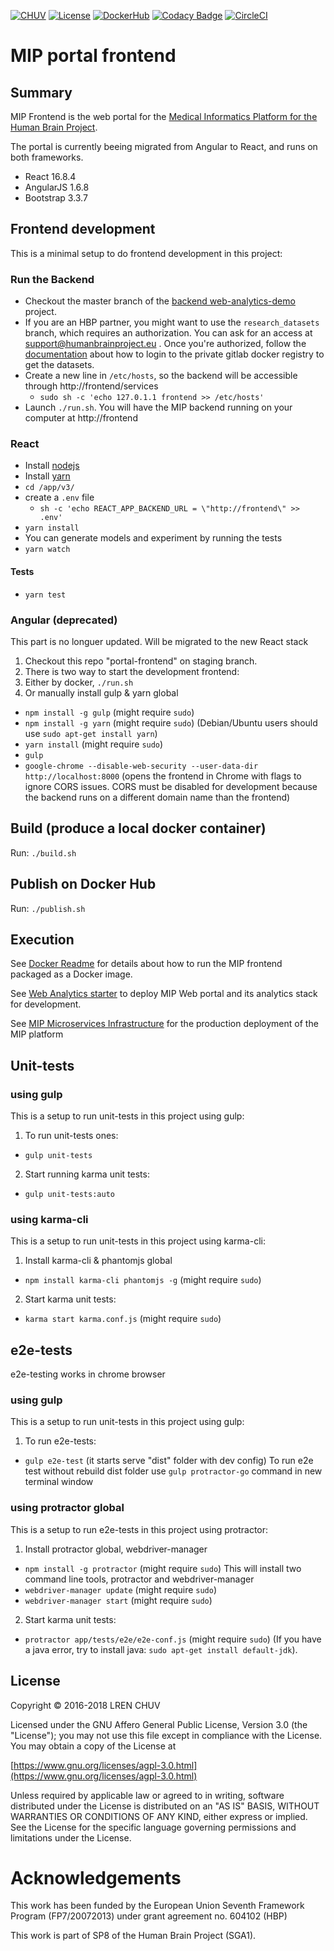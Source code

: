 [![CHUV](https://img.shields.io/badge/CHUV-LREN-AF4C64.svg)](https://www.unil.ch/lren/en/home.html) [![License](https://img.shields.io/badge/license-AGPL--3.0-blue.svg)](https://www.gnu.org/licenses/agpl-3.0.html) [![DockerHub](https://img.shields.io/badge/docker-hbpmip%2Fportal--frontend-008bb8.svg)](https://hub.docker.com/r/hbpmip/portal-frontend/) [![Codacy Badge](https://api.codacy.com/project/badge/Grade/9143f566eca64ffbb06258c61fb64ea0)](https://www.codacy.com/app/hbp-mip/portal-frontend?utm_source=github.com&utm_medium=referral&utm_content=LREN-CHUV/portal-frontend&utm_campaign=Badge_Grade) [![CircleCI](https://circleci.com/gh/LREN-CHUV/portal-frontend/tree/master.svg?style=svg)](https://circleci.com/gh/LREN-CHUV/portal-frontend/tree/master)

# MIP portal frontend

## Summary

MIP Frontend is the web portal for the [Medical Informatics Platform for the Human Brain Project](https://hbpmedical.github.io/).

The portal is currently beeing migrated from Angular to React, and runs on both frameworks.

- React 16.8.4
- AngularJS 1.6.8
- Bootstrap 3.3.7

## Frontend development

This is a minimal setup to do frontend development in this project:

### Run the Backend
* Checkout the master branch of the [backend web-analytics-demo](https://github.com/LREN-CHUV/web-analytics-demo) project.
* If you are an HBP partner, you might want to use the `research_datasets` branch, which requires an authorization. You can ask for an access at support@humanbrainproject.eu . Once you're authorized, follow the [documentation](https://github.com/LREN-CHUV/web-analytics-demo/tree/research_datasets) about how to login to the private gitlab docker registry to get the datasets.
* Create a new line in `/etc/hosts`, so the backend will be accessible through http://frontend/services
  * `sudo sh -c 'echo 127.0.1.1	frontend >> /etc/hosts'`
* Launch `./run.sh`. You will have the MIP backend running on your computer at http://frontend

### React
* Install [nodejs](https://nodejs.org)
* Install [yarn](https://yarnpkg.com/en/)
* `cd /app/v3/`
* create a `.env` file
    * `sh -c 'echo REACT_APP_BACKEND_URL = \"http://frontend\" >> .env'`
* `yarn install`
* You can generate models and experiment by running the tests
* `yarn watch`

#### Tests

- `yarn test`

### Angular (deprecated)

This part is no longuer updated. Will be migrated to the new React stack

1. Checkout this repo "portal-frontend" on staging branch.
2. There is two way to start the development frontend:
3. Either by docker, `./run.sh`
4. Or manually install gulp & yarn global

- `npm install -g gulp` (might require `sudo`)
- `npm install -g yarn` (might require `sudo`) (Debian/Ubuntu users should use `sudo apt-get install yarn`)
- `yarn install` (might require `sudo`)
- `gulp`
- `google-chrome --disable-web-security --user-data-dir http://localhost:8000` (opens the frontend in Chrome with flags to ignore CORS issues. CORS must be disabled for development because the backend runs on a different domain name than the frontend)

## Build (produce a local docker container)

Run: `./build.sh`

## Publish on Docker Hub

Run: `./publish.sh`

## Execution

See [Docker Readme](docker/README.md) for details about how to run the MIP frontend packaged as a Docker image.

See [Web Analytics starter](https://github.com/HBPMedical/web-analytics-demo) to deploy MIP Web portal and its analytics stack for development.

See [MIP Microservices Infrastructure](https://github.com/HBPMedical/mip-microservices-infrastructure) for the production deployment of the MIP platform

## Unit-tests

### using gulp

This is a setup to run unit-tests in this project using gulp:

1. To run unit-tests ones:

- `gulp unit-tests`

2. Start running karma unit tests:

- `gulp unit-tests:auto`

### using karma-cli

This is a setup to run unit-tests in this project using karma-cli:

1. Install karma-cli & phantomjs global

- `npm install karma-cli phantomjs -g` (might require `sudo`)

2. Start karma unit tests:

- `karma start karma.conf.js` (might require `sudo`)

## e2e-tests

e2e-testing works in chrome browser

### using gulp

This is a setup to run unit-tests in this project using gulp:

1. To run e2e-tests:

- `gulp e2e-test` (it starts serve "dist" folder with dev config)
  To run e2e test without rebuild dist folder use `gulp protractor-go` command in new terminal window

### using protractor global

This is a setup to run e2e-tests in this project using protractor:

1. Install protractor global, webdriver-manager

- `npm install -g protractor` (might require `sudo`) This will install two command line tools, protractor and webdriver-manager
- `webdriver-manager update` (might require `sudo`)
- `webdriver-manager start` (might require `sudo`)

2. Start karma unit tests:

- `protractor app/tests/e2e/e2e-conf.js` (might require `sudo`)
  (If you have a java error, try to install java: `sudo apt-get install default-jdk`).

## License

Copyright © 2016-2018 LREN CHUV

Licensed under the GNU Affero General Public License, Version 3.0 (the "License");
you may not use this file except in compliance with the License.
You may obtain a copy of the License at

[https://www.gnu.org/licenses/agpl-3.0.html](https://www.gnu.org/licenses/agpl-3.0.html)

Unless required by applicable law or agreed to in writing, software
distributed under the License is distributed on an "AS IS" BASIS,
WITHOUT WARRANTIES OR CONDITIONS OF ANY KIND, either express or implied.
See the License for the specific language governing permissions and
limitations under the License.

# Acknowledgements

This work has been funded by the European Union Seventh Framework Program (FP7/2007­2013) under grant agreement no. 604102 (HBP)

This work is part of SP8 of the Human Brain Project (SGA1).
